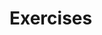 # Exercises

<include from="Exercises.topic" element-id="introduction"></include>
<include from="Exercises.topic" element-id="types"></include>
